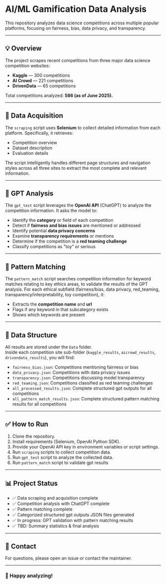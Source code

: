 # AI/ML Gamification Data Analysis

This repository analyzes data science competitions across multiple popular platforms, focusing on fairness, bias, data privacy, and transparency.

---

## 💡 Overview

The project scrapes recent competitions from three major data science competition websites:

- **Kaggle** — 300 competitions
- **AI Crowd** — 221 competitions
- **DrivenData** — 65 competitions

Total competitions analyzed: **586 (as of June 2025).**

---

## 📄 Data Acquisition

The `scraping` script uses **Selenium** to collect detailed information from each platform. Specifically, it retrieves:

- Competition overview
- Dataset description
- Evaluation details

The script intelligently handles different page structures and navigation styles across all three sites to extract the most complete and relevant information.

---

## 🤖 GPT Analysis

The `gpt_test` script leverages the **OpenAI API** (ChatGPT) to analyze the competition information. It asks the model to:

- Identify the **category** or field of each competition
- Detect if **fairness and bias issues** are mentioned or addressed
- Identify potential **data privacy concerns**
- Examine **transparency requirements** or mentions
- Determine if the competition is a **red teaming challenge**
- Classify competitions as "toy" or serious

---

## 📎 Pattern Matching

The `pattern_match` script searches competition information for keyword matches relating to key ethics areas, to validate the results of the GPT analysis. For each ethical subfield (fairness/bias, data privacy, red_teaming, transparency/interpretability, toy competition), it:

- Extracts the **competition name** and **url**
- Flags if any keyword in that subcategory exists
- Shows which keywords are present

---

## 📁 Data Structure

All results are stored under the `Data` folder.  
Inside each competition site sub-folder (`kaggle_results`, `aicrowd_results`, `drivendata_results`), you will find:

- `fairness_bias.json`: Competitions mentioning fairness or bias
- `data_privacy.json`: Competitions with data privacy issues
- `transparency.json`: Competitions discussing model transparency
- `red_teaming.json`: Competitions classified as red teaming challenges
- `all_processed_results.json`: Complete structured gpt outputs for all competitions
- `all_pattern_match_results.json`: Complete structured pattern matching results for all competitions

---

## ✅ How to Run

1. Clone the repository.
2. Install requirements (Selenium, OpenAI Python SDK).
3. Provide your OpenAI API key in environment variables or script settings.
4. Run `scraping` scripts to collect competition data.
5. Run `gpt_test` script to analyze the collected data.
6. Run `pattern_match` script to validate gpt results

---

## 📊 Project Status

- ✅ Data scraping and acquisition complete
- ✅ Competition analysis with ChatGPT complete
- ✅ Pattern matching complete
- ✅ Categorized structured gpt outputs JSON files generated
- ✅ In progress: GPT validation with pattern matching results
- ✅ TBD: Summary statistics & final analysis

---

## 💬 Contact

For questions, please open an issue or contact the maintainer.

---

### 🚀 Happy analyzing!
